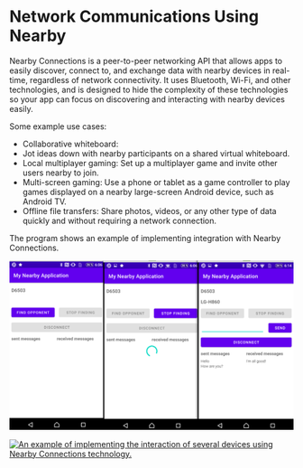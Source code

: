 # Network Communications Using Nearby

Nearby Connections is a peer-to-peer networking API that allows apps to easily discover, connect to, and exchange data with nearby devices in real-time, regardless of network connectivity. It uses Bluetooth, Wi-Fi, and other technologies, and is designed to hide the complexity of these technologies so your app can focus on discovering and interacting with nearby devices easily.

Some example use cases:
* Collaborative whiteboard: 
* Jot ideas down with nearby participants on a shared virtual whiteboard.
* Local multiplayer gaming: Set up a multiplayer game and invite other users nearby to join.
* Multi-screen gaming: Use a phone or tablet as a game controller to play games displayed on a nearby large-screen Android device, such as Android TV.
* Offline file transfers: Share photos, videos, or any other type of data quickly and without requiring a network connection.

The program shows an example of implementing integration with Nearby Connections.

![Screenshot1](./screenshots/Screenshot1.png)

[![An example of implementing the interaction of several devices using Nearby Connections technology.](https://img.youtube.com/vi/qCxOJvoi_Hs/0.jpg)](https://youtu.be/qCxOJvoi_Hs "An example of Nearby Connections technology")
